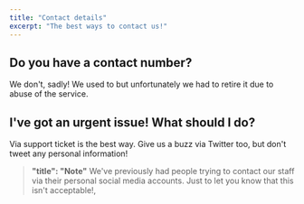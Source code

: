```yaml
---
title: "Contact details"
excerpt: "The best ways to contact us!"
---
```


## Do you have a contact number?

We don't, sadly! We used to but unfortunately we had to retire it due to abuse of the service.


## I've got an urgent issue! What should I do?

Via support ticket is the best way. Give us a buzz via Twitter too, but don't tweet any personal information! 
> **"title": "Note"**
> We've previously had people trying to contact our staff via their personal social media accounts. Just to let you know that this isn't acceptable!,

